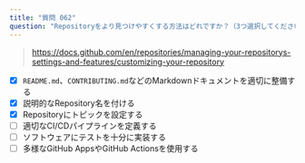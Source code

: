 ```yaml
---
title: "質問 062"
question: "Repositoryをより見つけやすくする方法はどれですか？（3つ選択してください）"
---
```



> https://docs.github.com/en/repositories/managing-your-repositorys-settings-and-features/customizing-your-repository
- [x] `README.md`、`CONTRIBUTING.md`などのMarkdownドキュメントを適切に整備する
- [x] 説明的なRepository名を付ける
- [x] Repositoryにトピックを設定する
- [ ] 適切なCI/CDパイプラインを定義する
- [ ] ソフトウェアにテストを十分に実装する
- [ ] 多様なGitHub AppsやGitHub Actionsを使用する